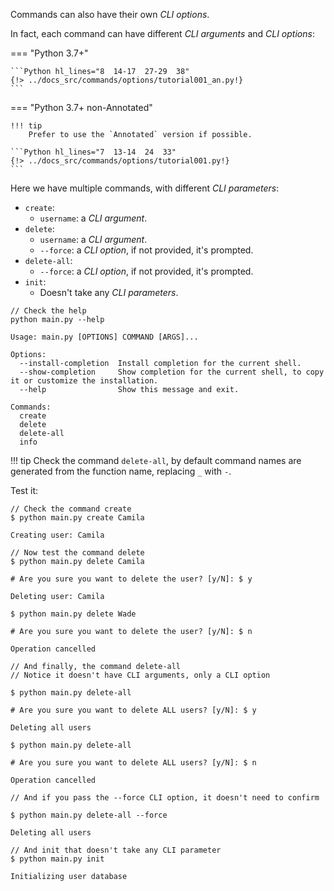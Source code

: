 Commands can also have their own *CLI options*.

In fact, each command can have different *CLI arguments* and *CLI options*:

=== "Python 3.7+"

    ```Python hl_lines="8  14-17  27-29  38"
    {!> ../docs_src/commands/options/tutorial001_an.py!}
    ```

=== "Python 3.7+ non-Annotated"

    !!! tip
        Prefer to use the `Annotated` version if possible.

    ```Python hl_lines="7  13-14  24  33"
    {!> ../docs_src/commands/options/tutorial001.py!}
    ```

Here we have multiple commands, with different *CLI parameters*:

* `create`:
    * `username`: a *CLI argument*.
* `delete`:
    * `username`: a *CLI argument*.
    * `--force`: a *CLI option*, if not provided, it's prompted.
* `delete-all`:
    * `--force`: a *CLI option*, if not provided, it's prompted.
* `init`:
    * Doesn't take any *CLI parameters*.

<div class="termy">

```console
// Check the help
python main.py --help

Usage: main.py [OPTIONS] COMMAND [ARGS]...

Options:
  --install-completion  Install completion for the current shell.
  --show-completion     Show completion for the current shell, to copy it or customize the installation.
  --help                Show this message and exit.

Commands:
  create
  delete
  delete-all
  info
```

</div>

!!! tip
    Check the command `delete-all`, by default command names are generated from the function name, replacing `_` with `-`.

Test it:

<div class="termy">

```console
// Check the command create
$ python main.py create Camila

Creating user: Camila

// Now test the command delete
$ python main.py delete Camila

# Are you sure you want to delete the user? [y/N]: $ y

Deleting user: Camila

$ python main.py delete Wade

# Are you sure you want to delete the user? [y/N]: $ n

Operation cancelled

// And finally, the command delete-all
// Notice it doesn't have CLI arguments, only a CLI option

$ python main.py delete-all

# Are you sure you want to delete ALL users? [y/N]: $ y

Deleting all users

$ python main.py delete-all

# Are you sure you want to delete ALL users? [y/N]: $ n

Operation cancelled

// And if you pass the --force CLI option, it doesn't need to confirm

$ python main.py delete-all --force

Deleting all users

// And init that doesn't take any CLI parameter
$ python main.py init

Initializing user database
```

</div>
